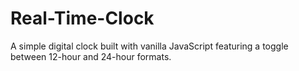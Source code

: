 # Real-Time-Clock
A simple digital clock built with vanilla JavaScript featuring a toggle between 12-hour and 24-hour formats.
